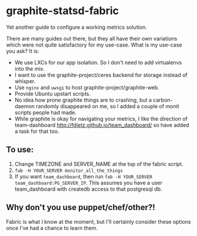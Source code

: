 graphite-statsd-fabric
======================

Yet another guide to configure a working metrics solution.

There are many guides out there, but they all have their own variations which
were not quite satisfactory for my use-case. What is my use-case you ask? It
is:

* We use LXCs for our app isolation. So I don't need to add virtualenvs into the mix.
* I want to use the graphite-project/ceres backend for storage instead of whisper.
* Use `nginx` and `uwsgi` to host graphite-project/graphite-web.
* Provide Ubuntu upstart scripts.
* No idea how prone graphite things are to crashing, but a carbon-daemon
  randomly disappeared on me, so I added a couple of monit scripts people had made.
* While graphite is okay for navigating your metrics, I like the direction of
  team-dashboard http://fdietz.github.io/team_dashboard/ so have added a task for that too.

## To use:

1. Change TIMEZONE and SERVER_NAME at the top of the fabric script.
2. `fab -H YOUR_SERVER monitor_all_the_things`
3. If you want `team_dashboard`, then run `fab -H YOUR_SERVER team_dashboard:PG_SERVER_IP`.
   This assumes you have a user team_dashboard with createdb access to that postgresql db.

## Why don't you use puppet/chef/other?!

Fabric is what I know at the moment, but I'll certainly consider these options
once I've had a chance to learn them.

